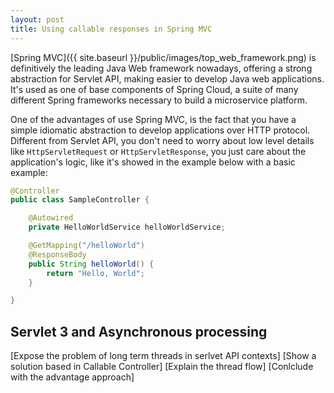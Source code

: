 ```yaml
---
layout: post
title: Using callable responses in Spring MVC
---
```

[Spring MVC]({{ site.baseurl }}/public/images/top_web_framework.png) is definitively the leading Java Web framework nowadays, offering a strong abstraction for Servlet API, making easier to develop Java web applications. It's used as one of base components of Spring Cloud, a suite of many different Spring frameworks necessary to build a microservice platform.

One of the advantages of use Spring MVC, is the fact that you have a simple idiomatic abstraction to develop applications over HTTP protocol. Different from Servlet API, you don't need to worry about low level details like `HttpServletRequest` or `HttpServletResponse`, you just care about the application's logic, like it's showed in the example below with a basic example:

```java
@Controller
public class SampleController {

	@Autowired
	private HelloWorldService helloWorldService;

	@GetMapping("/helloWorld")
	@ResponseBody
	public String helloWorld() {
		return "Hello, World";
	}

}
```

## Servlet 3 and Asynchronous processing



[Expose the problem of long term threads in serlvet API contexts]
[Show a solution based in Callable Controller]
[Explain the thread flow]
[Conlclude with the advantage approach]
